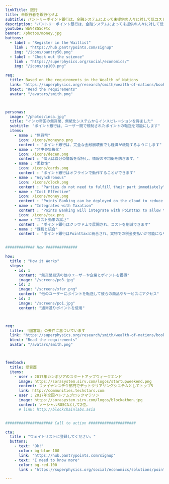 ```yaml
---
linkTitle: 銀行
title: 未銀行者を銀行化せよ
subtitle: パントリーポイント銀行は、金融システムによって未提供の人々に対して低コストの無貨幣銀行システムを提供します 
description: "パントリーポイント銀行は、金融システムによって未提供の人々に対して低コストの無貨幣銀行システムを提供します"
youtube: WbV48G5dFtc
banner: /photos/money.jpg
buttons:
  - label : "Register in the Waitlist"
    link : "https://hub.pantrypoints.com/signup"
    img: "/icons/pantry50.png"
  - label : "Check out the science"
    link : "https://superphysics.org/social/economics/"
    img: "/icons/sp100.png"

req:
  title: Based on the requirements in the Wealth of Nations
  link: "https://superphysics.org/research/smith/wealth-of-nations/book-2/chapter-3c"
  btext: "Read the requirements"
  avatar: "/avatars/smith.png"



personas:
  image: "/photos/inca.jpg" 
  title: "インカ帝国の無貨幣、無紙化システムからインスピレーションを得ました"
  subtitle: "ポイント銀行は、ユーザー間で規制されたポイントの転送を可能にします"
  items:
    - name : "無貨幣"
      icon: /icons/moneyno.png
      content : "ポイント銀行は、完全な金融崩壊後でも経済が機能するようにします"
    - name : "非中央集権化"
      icon: /icons/decen.png
      content : "個人は自分の情報を保持し、情報の不均衡を防ぎます。"
    - name : "柔軟性"
      icon: /icons/cards.png
      content : "ポイント銀行はオフラインで動作することができます"
    - name : "Asynchronous"
      icon: /icons/clock.png
      content : "Parties do not need to fulfill their part immediately"      
    - name : "Cost Effective"
      icon: /icons/money.png
      content : "Points Banking can be deployed on the cloud to reduce costs"
    - name : "Integrates with Taxation"
      content : "Points Banking will integrate with Pointtax to allow tax payments in kind"
      icon: /icons/tax.png
    - name : "コスト効果の高さ"
      content : "ポイント銀行はクラウド上で展開され、コストを削減できます"
    - name : "課税と統合"
      content : "ポイント銀行はPointtaxと統合され、実物での税金支払いが可能になります"


############# How ##############

how:
  title : "How it Works"  
  steps:
    - id: 1
      content: "無貨幣経済の他のユーザーや企業とポイントを獲得"  
      image: "/screens/po3.jpg"
    - id: 2 
      image: "/screens/xfer.png"
      content: "他のユーザーにポイントを転送して彼らの商品やサービスにアクセス"
    - id: 3
      image: "/screens/po1.jpg"
      content: "通常通りポイントを使用"



req:
  title: 『国富論』の要件に基づいています
  link: "https://superphysics.org/research/smith/wealth-of-nations/book-2/chapter-3c"
  btext: "Read the requirements"
  avatar: "/avatars/smith.png"



feedback:
  title: 受賞歴
  items:
    - user : 2017年カンボジアのスタートアップウィークエンド
      image: https://sorasystem.sirv.com/logos/startupweekend.png
      content: ファイナンステク部門でデットクリアリングシステムとしてトップ5
      link: http://communities.techstars.com
    - user : 2017年全国ベトナムブロックマラソン
      image: https://sorasystem.sirv.com/logos/blockathon.jpg
      content: ソーシャルROSCAとして2位。
      # link: http://blockchainlabs.asia


##################### Call to action #####################

cta:
  title : "ウェイトリストに登録してください。"
  buttons:
    - text: "Ok!"
      color: bg-blue-100
      link: "https://hub.pantrypoints.com/signup"
    - text: "I need to know more"
      color: bg-red-100    
      link : "https://superphysics.org/social/economics/solutions/points-banking"

---
```



<!-- 银行无银行。Pantrypoints Banking 是一个低成本的无货币银行系统，为未被金融系统服务的人群提供服务。
受印加帝国无货币、无纸化系统的启发。积分银行允许用户之间受监管的积分转移。
无货币。积分银行使经济在完全金融崩溃后仍能运转。
去中心化。人们保留自己的信息，防止“信息不对称”。
灵活。积分银行可以脱机运行。
成本效益。积分银行可以部署在云上，以降低成本。
与税收整合。积分银行将与Pointtax整合，允许以实物支付税款。

与无货币经济中的其他用户和公司获得积分
将您的积分转移到其他用户，以获得他们的商品和服务
像往常一样使用您的积分
基于《国富论》的要求
奖项：
在柬埔寨创业周末2017年的金融科技赛中获得前5名，成为债务清算系统。
在越南全国区块链马拉松2017年中获得第二名，作为社交ROSCA。
在等待名单中注册。
 -->
